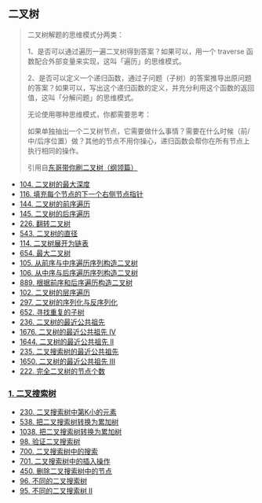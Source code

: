 ## 二叉树

> 二叉树解题的思维模式分两类：
> 
> 1、是否可以通过遍历一遍二叉树得到答案？如果可以，用一个 traverse 函数配合外部变量来实现，这叫「遍历」的思维模式。
> 
> 2、是否可以定义一个递归函数，通过子问题（子树）的答案推导出原问题的答案？如果可以，写出这个递归函数的定义，并充分利用这个函数的返回值，这叫「分解问题」的思维模式。
> 
> 无论使用哪种思维模式，你都需要思考：
>
> 如果单独抽出一个二叉树节点，它需要做什么事情？需要在什么时候（前/中/后序位置）做？其他的节点不用你操心，递归函数会帮你在所有节点上执行相同的操作。
>
> 引用自[东哥带你刷二叉树（纲领篇）](https://labuladong.github.io/algo/1/6/)


- [104. 二叉树的最大深度](https://github.com/gooohlan/leetcode/blob/master/go/BinaryTree/104.go)
- [116. 填充每个节点的下一个右侧节点指针](https://github.com/gooohlan/leetcode/blob/master/go/BinaryTree/116.go)
- [144. 二叉树的前序遍历](https://github.com/gooohlan/leetcode/blob/master/go/BinaryTree/144.go)
- [145. 二叉树的后序遍历](https://github.com/gooohlan/leetcode/blob/master/go/BinaryTree/145.go)
- [226. 翻转二叉树](https://github.com/gooohlan/leetcode/blob/master/go/BinaryTree/226.go)
- [543. 二叉树的直径](https://github.com/gooohlan/leetcode/blob/master/go/BinaryTree/543.go)
- [114. 二叉树展开为链表](https://github.com/gooohlan/leetcode/blob/master/go/BinaryTree/114.go)
- [654. 最大二叉树](https://github.com/gooohlan/leetcode/blob/master/go/BinaryTree/654.go)
- [105. 从前序与中序遍历序列构造二叉树](https://github.com/gooohlan/leetcode/blob/master/go/BinaryTree/105.go)
- [106. 从中序与后序遍历序列构造二叉树](https://github.com/gooohlan/leetcode/blob/master/go/BinaryTree/106.go)
- [889. 根据前序和后序遍历构造二叉树](https://github.com/gooohlan/leetcode/blob/master/go/BinaryTree/889.go)
- [102. 二叉树的层序遍历](https://github.com/gooohlan/leetcode/blob/master/go/BinaryTree/102.go)
- [297. 二叉树的序列化与反序列化](https://github.com/gooohlan/leetcode/blob/master/go/BinaryTree/297.go)
- [652. 寻找重复的子树](https://github.com/gooohlan/leetcode/blob/master/go/BinaryTree/652.go)
- [236. 二叉树的最近公共祖先](https://github.com/gooohlan/leetcode/blob/master/go/BinaryTree/236.go)
- [1676. 二叉树的最近公共祖先 IV](https://github.com/gooohlan/leetcode/blob/master/go/BinaryTree/1676.go)
- [1644. 二叉树的最近公共祖先 II](https://github.com/gooohlan/leetcode/blob/master/go/BinaryTree/1644.go)
- [235. 二叉搜索树的最近公共祖先](https://github.com/gooohlan/leetcode/blob/master/go/BinaryTree/235.go)
- [1650. 二叉树的最近公共祖先 III](https://github.com/gooohlan/leetcode/blob/master/go/BinaryTree/1650.go)
- [222. 完全二叉树的节点个数](https://github.com/gooohlan/leetcode/blob/master/go/BinaryTree/222.go)


### [1. 二叉搜索树](https://github.com/gooohlan/leetcode/tree/master/BinaryTree/BinarySearchTree)
- [230. 二叉搜索树中第K小的元素](https://github.com/gooohlan/leetcode/blob/master/go/BinaryTree/BinarySearchTree/230.go)
- [538. 把二叉搜索树转换为累加树](https://github.com/gooohlan/leetcode/blob/master/go/BinaryTree/BinarySearchTree/538.go)
- [1038. 把二叉搜索树转换为累加树](https://github.com/gooohlan/leetcode/blob/master/go/BinaryTree/BinarySearchTree/1038.go)
- [98. 验证二叉搜索树](https://github.com/gooohlan/leetcode/blob/master/go/BinaryTree/BinarySearchTree/98.go)
- [700. 二叉搜索树中的搜索](https://github.com/gooohlan/leetcode/blob/master/go/BinaryTree/BinarySearchTree/700.go)
- [701. 二叉搜索树中的插入操作](https://github.com/gooohlan/leetcode/blob/master/go/BinaryTree/BinarySearchTree/701.go)
- [450. 删除二叉搜索树中的节点](https://github.com/gooohlan/leetcode/blob/master/go/BinaryTree/BinarySearchTree/450.go)
- [96. 不同的二叉搜索树](https://github.com/gooohlan/leetcode/blob/master/go/BinaryTree/BinarySearchTree/96.go)
- [95. 不同的二叉搜索树 II](https://github.com/gooohlan/leetcode/blob/master/go/BinaryTree/BinarySearchTree/95.go)